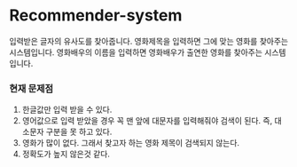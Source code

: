 # Recommender-system
입력받은 글자의 유사도를 찾아줍니다.
영화제목을 입력하면 그에 맞는 영화를 찾아주는 시스템입니다.
영화배우의 이름을 입력하면 영화배우가 출연한 영화를 찾아주는 시스템입니다.
### 현재 문제점
1. 한글값만 입력 받을 수 있다.
2. 영어값으로 입력 받았을 경우 꼭 맨 앞에 대문자를 입력해줘야 검색이 된다. 즉, 대소문자 구분을 못 하고 있다.
3. 영화가 많이 없다. 그래서 찾고자 하는 영화 제목이 검색되지 않는다.
4. 정확도가 높지 않은것 같다.
